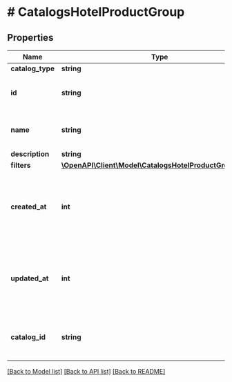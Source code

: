 # # CatalogsHotelProductGroup

## Properties

Name | Type | Description | Notes
------------ | ------------- | ------------- | -------------
**catalog_type** | **string** |  |
**id** | **string** | ID of the hotel product group. |
**name** | **string** | Name of hotel product group | [optional]
**description** | **string** |  | [optional]
**filters** | [**\OpenAPI\Client\Model\CatalogsHotelProductGroupFilters**](CatalogsHotelProductGroupFilters.md) |  |
**created_at** | **int** | Unix timestamp in seconds of when catalog product group was created. | [optional]
**updated_at** | **int** | Unix timestamp in seconds of last time catalog product group was updated. | [optional]
**catalog_id** | **string** | Catalog id pertaining to the hotel product group. |

[[Back to Model list]](../../README.md#models) [[Back to API list]](../../README.md#endpoints) [[Back to README]](../../README.md)
